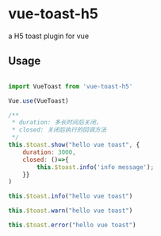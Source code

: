# vue-toast-h5

a H5 toast plugin for vue

## Usage

```javascript

import VueToast from 'vue-toast-h5'

Vue.use(VueToast)

/**
 * duration: 多长时间后关闭，
 * closed: 关闭后执行的回调方法
 */ 
this.$toast.show("hello vue toast", {
	duration: 3000,
	closed: ()=>{
		this.$toast.info('info message');
	}}
)

this.$toast.info("hello vue toast")

this.$toast.warn("hello vue toast")

this.$toast.error("hello vue toast")
```

